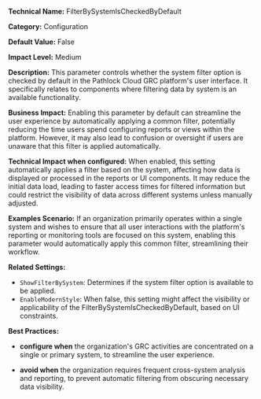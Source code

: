 **Technical Name:** FilterBySystemIsCheckedByDefault

**Category:** Configuration

**Default Value:** False

**Impact Level:** Medium

**Description:** This parameter controls whether the system filter option is checked by default in the Pathlock Cloud GRC platform's user interface. It specifically relates to components where filtering data by system is an available functionality.

**Business Impact:** Enabling this parameter by default can streamline the user experience by automatically applying a common filter, potentially reducing the time users spend configuring reports or views within the platform. However, it may also lead to confusion or oversight if users are unaware that this filter is applied automatically.

**Technical Impact when configured:** When enabled, this setting automatically applies a filter based on the system, affecting how data is displayed or processed in the reports or UI components. It may reduce the initial data load, leading to faster access times for filtered information but could restrict the visibility of data across different systems unless manually adjusted.

**Examples Scenario:** If an organization primarily operates within a single system and wishes to ensure that all user interactions with the platform's reporting or monitoring tools are focused on this system, enabling this parameter would automatically apply this common filter, streamlining their workflow.

**Related Settings:** 

- `ShowFilterBySystem`: Determines if the system filter option is available to be applied.
- `EnableModernStyle`: When false, this setting might affect the visibility or applicability of the FilterBySystemIsCheckedByDefault, based on UI constraints.

**Best Practices:** 

- **configure when** the organization's GRC activities are concentrated on a single or primary system, to streamline the user experience.
  
- **avoid when** the organization requires frequent cross-system analysis and reporting, to prevent automatic filtering from obscuring necessary data visibility.